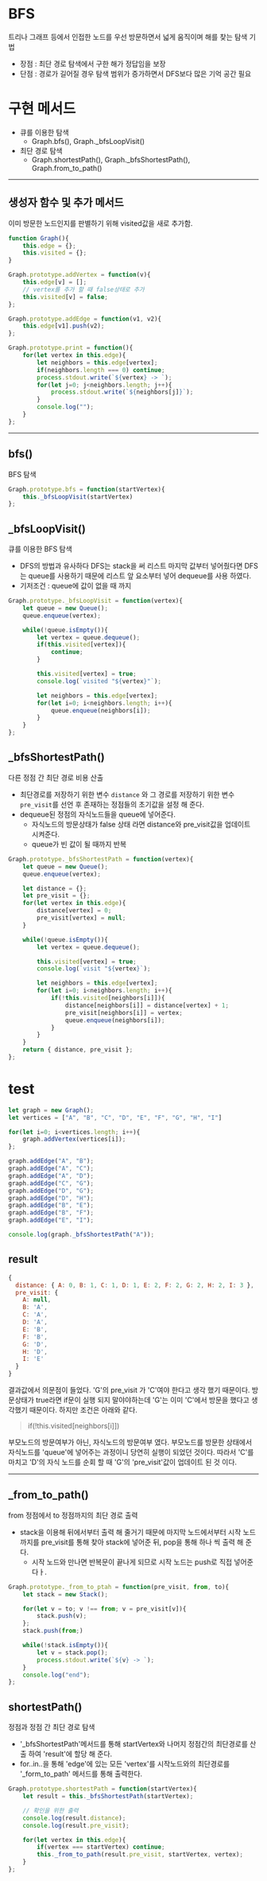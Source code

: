 # BFS
트리나 그래프 등에서 인접한 노드를 우선 방문하면서 넓게 움직이며 해를 찾는 탐색 기법
- 장점 : 최단 경로 탐색에서 구한 해가 정답임을 보장
- 단점 : 경로가 길어질 경우 탐색 범위가 증가하면서 DFS보다 많은 기억 공간 필요
# 구현 메서드
- 큐를 이용한 탐색
    - Graph.bfs(), Graph._bfsLoopVisit()
- 최단 경로 탐색
    - Graph.shortestPath(), Graph._bfsShortestPath(), Graph.from_to_path()
---
## 생성자 함수 및 추가 메서드
이미 방문한 노드인지를 판별하기 위해 visited값을 새로 추가함.
```javascript
function Graph(){
    this.edge = {};
    this.visited = {};
}

Graph.prototype.addVertex = function(v){
    this.edge[v] = [];
    // vertex를 추가 할 때 false상태로 추가
    this.visited[v] = false;
};

Graph.prototype.addEdge = function(v1, v2){
    this.edge[v1].push(v2);
};

Graph.prototype.print = function(){
    for(let vertex in this.edge){
        let neighbors = this.edge[vertex];
        if(neighbors.length === 0) continue;
        process.stdout.write(`${vertex} -> `);
        for(let j=0; j<neighbors.length; j++){
            process.stdout.write(`${neighbors[j]}`);
        }
        console.log("");
    }
};
```
---
## bfs()
BFS 탐색
```javascript
Graph.prototype.bfs = function(startVertex){
    this._bfsLoopVisit(startVertex)
};
```
## _bfsLoopVisit()
큐를 이용한 BFS 탐색
- DFS의 방법과 유사하다 DFS는 stack을 써 리스트 마지막 값부터 넣어줬다면 DFS는 queue를 사용하기 때문에 리스트 앞 요소부터 넣어 dequeue를 사용 하였다.
- 기저조건 : queue에 값이 없을 때 까지
```javascript
Graph.prototype._bfsLoopVisit = function(vertex){
    let queue = new Queue();
    queue.enqueue(vertex);

    while(!queue.isEmpty()){
        let vertex = queue.dequeue();
        if(this.visited[vertex]){
            continue;
        }

        this.visited[vertex] = true;
        console.log(`visited "${vertex}"`);

        let neighbors = this.edge[vertex];
        for(let i=0; i<neighbors.length; i++){
            queue.enqueue(neighbors[i]);
        }
    }
};
```

## _bfsShortestPath()
다른 정점 간 최단 경로 비용 산출
- 최단경로를 저장하기 위한 변수 ```distance``` 와 그 경로를 저장하기 위한 변수 ```pre_visit```를 선언 후 존재하는 정점들의 초기값을 설정 해 준다.
- dequeue된 정점의 자식노드들을 queue에 넣어준다. 
    - 자식노드의 방문상태가 false 상태 라면 distance와 pre_visit값을 업데이트 시켜준다.
    - queue가 빈 값이 될 때까지 반복
```javascript
Graph.prototype._bfsShortestPath = function(vertex){
    let queue = new Queue();
    queue.enqueue(vertex);

    let distance = {};
    let pre_visit = {};
    for(let vertex in this.edge){
        distance[vertex] = 0;
        pre_visit[vertex] = null;
    }

    while(!queue.isEmpty()){
        let vertex = queue.dequeue();

        this.visited[vertex] = true;
        console.log(`visit "${vertex}`);

        let neighbors = this.edge[vertex];
        for(let i=0; i<neighbors.length; i++){
            if(!this.visited[neighbors[i]]){
                distance[neighbors[i]] = distance[vertex] + 1;
                pre_visit[neighbors[i]] = vertex;
                queue.enqueue(neighbors[i]);
            }
        }
    }
    return { distance, pre_visit };
};
```
# test
```javascript
let graph = new Graph();
let vertices = ["A", "B", "C", "D", "E", "F", "G", "H", "I"]

for(let i=0; i<vertices.length; i++){
    graph.addVertex(vertices[i]);
};

graph.addEdge("A", "B");
graph.addEdge("A", "C");
graph.addEdge("A", "D");
graph.addEdge("C", "G");
graph.addEdge("D", "G");
graph.addEdge("D", "H");
graph.addEdge("B", "E");
graph.addEdge("B", "F");
graph.addEdge("E", "I");

console.log(graph._bfsShortestPath("A"));
```
## result
```javascript
{
  distance: { A: 0, B: 1, C: 1, D: 1, E: 2, F: 2, G: 2, H: 2, I: 3 },
  pre_visit: {
    A: null,
    B: 'A',
    C: 'A',
    D: 'A',
    E: 'B',
    F: 'B',
    G: 'D',
    H: 'D',
    I: 'E'
  }
}
```
결과값에서 의문점이 들었다.
'G'의 pre_visit 가 'C'여야 한다고 생각 했기 때문이다. 방문상태가 true라면 if문이 실행 되지 말야야하는데 'G'는 이미 'C'에서 방문을 했다고 생각했기 때문이다. 하지만 조건은 아래와 같다.
> if(!this.visited[neighbors[i]])   

부모노드의 방문여부가 아닌, 자식노드의 방문여부 였다. 부모노드를 방문한 상태에서 자식노드를 'queue'에 넣어주는 과정이니 당연히 실행이 되었던 것이다.
따라서 'C'를 마치고 'D'의 자식 노드를 순회 할 때 'G'의 'pre_visit'값이 업데이트 된 것 이다.

---
## _from_to_path()
from 정점에서 to 정점까지의 최단 경로 출력
- stack을 이용해 뒤에서부터 출력 해 줄거기 때문에 마지막 노드에서부터 시작 노드까지를 pre_visit를 통해 찾아 stack에 넣어준 뒤, pop을 통해 하나 씩 출력 해 준다.
    - 시작 노드와 만나면 반복문이 끝나게 되므로 시작 노드는 push로 직접 넣어준다ㅏ.
```javascript
Graph.prototype._from_to_ptah = function(pre_visit, from, to){
    let stack = new Stack();

    for(let v = to; v !== from; v = pre_visit[v]){
        stack.push(v);
    };
    stack.push(from;)

    while(!stack.isEmpty()){
        let v = stack.pop();
        process.stdout.write(`${v} -> `);
    }
    console.log("end");
};
```

## shortestPath()
정점과 정점 간 최단 경로 탐색
- '_bfsShortestPath'메서드를 통해 startVertex와 나머지 정점간의 최단경로를 산출 하여 'result'에 할당 해 준다.
- for..in..을 통해 'edge'에 있는 모든 'vertex'를 시작노드와의 최단경로를 '_form_to_path' 메서드를 통해 출력한다.
```javascript
Graph.prototype.shortestPath = function(startVertex){
    let result = this._bfsShortestPath(startVertex);

    // 확인을 위한 출력
    console.log(result.distance);
    console.log(result.pre_visit);

    for(let vertex in this.edge){
        if(vertex === startVertex) continue;
        this._from_to_path(result.pre_visit, startVertex, vertex);
    }
};
```